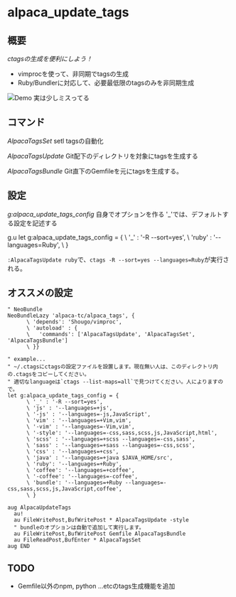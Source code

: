 # alpaca_update_tags

## 概要

*ctagsの生成を便利にしよう！*

- vimprocを使って、非同期でtagsの生成
- Ruby/Bundlerに対応して、必要最低限のtagsのみを非同期生成

![Demo 実は少しミスってる](http://gifzo.net/BKv9ukBQ22q.gif)

## コマンド

*AlpacaTagsSet*
setl tagsの自動化

*AlpacaTagsUpdate*
Git配下のディレクトリを対象にtagsを生成する

*AlpacaTagsBundle*
Git直下のGemfileを元にtagsを生成する。

## 設定

*g:alpaca_update_tags_config*
自身でオプションを作る
'_'では、デフォルトする設定を記述する

g.u
let g:alpaca_update_tags_config = {
      \ '_' : '-R --sort=yes',
      \ 'ruby' : '--languages=Ruby',
      \ }

`:AlpacaTagsUpdate ruby`で、`ctags -R --sort=yes --languages=Ruby`が実行される。

## オススメの設定

```
" NeoBundle
NeoBundleLazy 'alpaca-tc/alpaca_tags', {
      \ 'depends': 'Shougo/vimproc',
      \ 'autoload' : {
      \   'commands': ['AlpacaTagsUpdate', 'AlpacaTagsSet', 'AlpacaTagsBundle']
      \ }}

" example...
" ~/.ctagsにctagsの設定ファイルを設置します。現在無い人は、このディレクトリ内の.ctagsをコピーしてください。
" 適切なlanguageは`ctags --list-maps=all`で見つけてください。人によりますので。
let g:alpaca_update_tags_config = {
      \ '_' : '-R --sort=yes',
      \ 'js' : '--languages=+js',
      \ '-js' : '--languages=-js,JavaScript',
      \ 'vim' : '--languages=+Vim,vim',
      \ '-vim' : '--languages=-Vim,vim',
      \ '-style': '--languages=-css,sass,scss,js,JavaScript,html',
      \ 'scss' : '--languages=+scss --languages=-css,sass',
      \ 'sass' : '--languages=+sass --languages=-css,scss',
      \ 'css' : '--languages=+css',
      \ 'java' : '--languages=+java $JAVA_HOME/src',
      \ 'ruby': '--languages=+Ruby',
      \ 'coffee': '--languages=+coffee',
      \ '-coffee': '--languages=-coffee',
      \ 'bundle': '--languages=+Ruby --languages=-css,sass,scss,js,JavaScript,coffee',
      \ }

aug AlpacaUpdateTags
  au!
  au FileWritePost,BufWritePost * AlpacaTagsUpdate -style
  " bundleのオプションは自動で追加して実行します。
  au FileWritePost,BufWritePost Gemfile AlpacaTagsBundle
  au FileReadPost,BufEnter * AlpacaTagsSet
aug END
```

## TODO

- Gemfile以外のnpm, python ...etcのtags生成機能を追加
